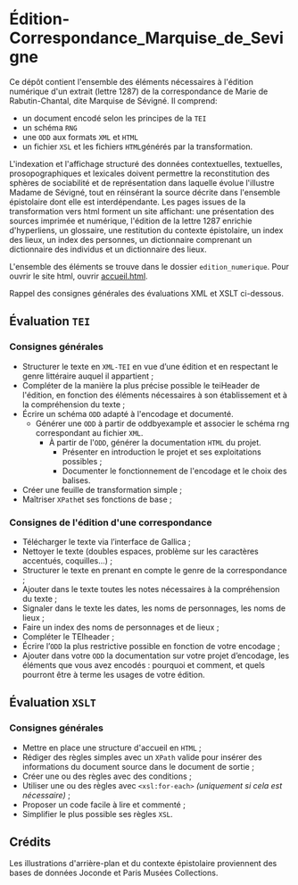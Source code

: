 # Édition-Correspondance_Marquise_de_Sevigne

Ce dépôt contient l'ensemble des éléments nécessaires à l'édition numérique d'un extrait (lettre 1287) de la correspondance de Marie de Rabutin-Chantal, dite Marquise de Sévigné.
Il comprend: 
- un document encodé selon les principes de la ```TEI```
- un schéma ```RNG```
- une ```ODD``` aux formats ```XML``` et ```HTML``` 
- un fichier ```XSL``` et les fichiers ```HTML```générés par la transformation.

L'indexation et l'affichage structuré des données contextuelles, textuelles, prosopographiques et lexicales doivent permettre la reconstitution des sphères de sociabilité et de représentation dans laquelle évolue l'illustre Madame de Sévigné, tout en réinsérant la source décrite dans l'ensemble épistolaire dont elle est interdépendante. 
Les pages issues de la transformation vers html forment un site affichant: une présentation des sources imprimée et numérique, l'édition de la lettre 1287 enrichie d'hyperliens, un glossaire, une restitution du contexte épistolaire, un index des lieux, un index des personnes, un dictionnaire comprenant un dictionnaire des individus et un dictionnaire des lieux.

L'ensemble des éléments se trouve dans le dossier `edition_numerique`. Pour ouvrir le site html, ouvrir [accueil.html](edition_numerique/accueil.html).

Rappel des consignes générales des évaluations XML et XSLT ci-dessous.

## Évaluation ```TEI```

### Consignes générales

* Structurer le texte en ```XML-TEI``` en vue d’une édition et en respectant le genre littéraire auquel il appartient ;
* Compléter de la manière la plus précise possible le teiHeader de l'édition, en fonction des éléments nécessaires à son établissement et à la compréhension du texte ;
* Écrire un schéma ```ODD``` adapté à l'encodage et documenté.
  - Générer une ```ODD``` à partir de oddbyexample et associer le schéma rng correspondant au fichier ```XML```.
	- À partir de l'```ODD```, générer la documentation ```HTML``` du projet.
		- Présenter en introduction le projet et ses exploitations possibles ;
		- Documenter le fonctionnement de l'encodage et le choix des balises.
* Créer une feuille de transformation simple ;
* Maîtriser ```XPath```et ses fonctions de base ;

### Consignes de l'édition d'une correspondance

* Télécharger le texte via l’interface de Gallica ;
* Nettoyer le texte (doubles espaces, problème sur les caractères accentués, coquilles…) ;
* Structurer le texte en prenant en compte le genre de la correspondance ;
* Ajouter dans le texte toutes les notes nécessaires à la compréhension du texte ;
* Signaler dans le texte les dates, les noms de personnages, les noms de lieux ;
* Faire un index des noms de personnages et de lieux ;
* Compléter le TEIheader ;
* Écrire l’```ODD``` la plus restrictive possible en fonction de votre encodage ;
* Ajouter dans votre ```ODD``` la documentation sur votre projet d’encodage, les éléments que vous avez encodés : pourquoi et comment, et quels pourront être à terme les usages de votre édition.

## Évaluation ```XSLT```

### Consignes générales

* Mettre en place une structure d'accueil en ```HTML``` ;
* Rédiger des règles simples avec un ```XPath``` valide pour insérer des informations du document source dans le document de sortie ;
* Créer une ou des règles avec des conditions ;
* Utiliser une ou des règles avec ```<xsl:for-each>``` *(uniquement si cela est nécessaire)* ;
* Proposer un code facile à lire et commenté ;
* Simplifier le plus possible ses règles ```XSL```.

## Crédits

Les illustrations d'arrière-plan et du contexte épistolaire proviennent des bases de données Joconde et Paris Musées Collections.

